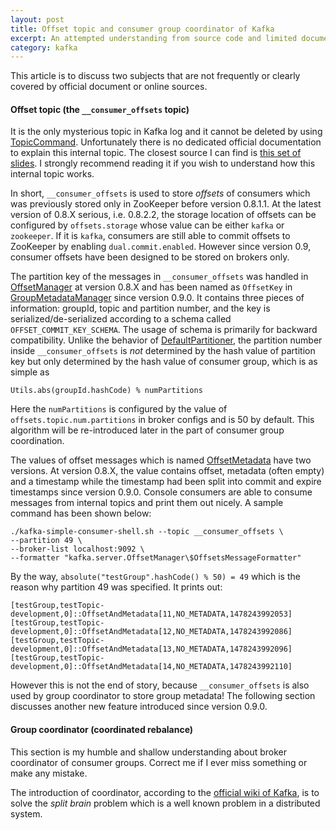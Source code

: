 ```yaml
---
layout: post
title: Offset topic and consumer group coordinator of Kafka
excerpt: An attempted understanding from source code and limited documentation
category: kafka
---
```


This article is to discuss two subjects
that are not frequently or clearly covered by official document or
online sources.

#### Offset topic (the `__consumer_offsets` topic)

It is the only mysterious topic in Kafka log
and it cannot be deleted by using
[TopicCommand](https://github.com/apache/kafka/blob/trunk/core/src/main/scala/kafka/admin/TopicCommand.scala).
Unfortunately there is no dedicated official documentation
to explain this internal topic.
The closest source I can find is
[this set of slides](http://www.slideshare.net/jjkoshy/offset-management-in-kafka).
I strongly recommend reading it if you wish to understand
how this internal topic works.

In short,
`__consumer_offsets` is used to store *offsets* of consumers
which was previously stored only in ZooKeeper before version 0.8.1.1.
At the latest version of 0.8.X serious, i.e. 0.8.2.2,
the storage location of offsets can be configured by
`offsets.storage` whose value can be either `kafka` or `zookeeper`.
If it is `kafka`,
consumers are still able to commit offsets to ZooKeeper
by enabling `dual.commit.enabled`.
However since version 0.9,
consumer offsets have been designed to be stored on brokers only.

The partition key of the messages in `__consumer_offsets`
was handled in
[OffsetManager](https://github.com/apache/kafka/blob/0.8.2/core/src/main/scala/kafka/server/OffsetManager.scala)
at version 0.8.X
and has been named as `OffsetKey` in
[GroupMetadataManager](https://github.com/apache/kafka/blob/trunk/core/src/main/scala/kafka/coordinator/GroupMetadataManager.scala)
since version 0.9.0.
It contains three pieces of information: groupId, topic and partition number,
and the key is serialized/de-serialized according to a schema called
`OFFSET_COMMIT_KEY_SCHEMA`.
The usage of schema is primarily for backward compatibility.
Unlike the behavior of
[DefaultPartitioner](https://github.com/apache/kafka/blob/trunk/clients/src/main/java/org/apache/kafka/clients/producer/internals/DefaultPartitioner.java),
the partition number inside `__consumer_offsets` is *not*
determined by the hash value of partition key
but only determined by the hash value of consumer group,
which is as simple as
```
Utils.abs(groupId.hashCode) % numPartitions
```
Here the `numPartitions` is configured by the value of
`offsets.topic.num.partitions` in broker configs
and is 50 by default.
This algorithm will be re-introduced later
in the part of consumer group coordination.

The values of offset messages which is named
[OffsetMetadata](https://github.com/apache/kafka/blob/trunk/core/src/main/scala/kafka/common/OffsetMetadataAndError.scala)
have two versions.
At version 0.8.X, the value contains offset, metadata (often empty)
and a timestamp
while the timestamp had been split into commit and expire timestamps
since version 0.9.0.
Console consumers are able to consume messages from internal topics
and print them out nicely.
A sample command has been shown below:

```
./kafka-simple-consumer-shell.sh --topic __consumer_offsets \
--partition 49 \
--broker-list localhost:9092 \
--formatter "kafka.server.OffsetManager\$OffsetsMessageFormatter"
```
By the way, `absolute("testGroup".hashCode() % 50) = 49`
which is the reason why partition 49 was specified.
It prints out:

```
[testGroup,testTopic-development,0]::OffsetAndMetadata[11,NO_METADATA,1478243992053]
[testGroup,testTopic-development,0]::OffsetAndMetadata[12,NO_METADATA,1478243992086]
[testGroup,testTopic-development,0]::OffsetAndMetadata[13,NO_METADATA,1478243992096]
[testGroup,testTopic-development,0]::OffsetAndMetadata[14,NO_METADATA,1478243992110]
```

However this is not the end of story,
because `__consumer_offsets` is also used by group coordinator
to store group metadata!
The following section discusses another new feature
introduced since version 0.9.0.

#### Group coordinator (coordinated rebalance)

This section is my humble and shallow understanding about
broker coordinator of consumer groups.
Correct me if I ever miss something or make any mistake.

The introduction of coordinator, according to the
[official wiki of Kafka](https://cwiki.apache.org/confluence/display/KAFKA/Kafka+Detailed+Consumer+Coordinator+Design),
is to solve the *split brain* problem
which is a well known problem in a distributed system.
